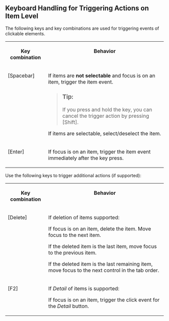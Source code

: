 <!-- loio81c68e4654994da5935add669e48f20c -->

## Keyboard Handling for Triggering Actions on Item Level

The following keys and key combinations are used for triggering events of clickable elements.


<table>
<tr>
<th valign="top">

Key combination

</th>
<th valign="top">

Behavior

</th>
</tr>
<tr>
<td valign="top">

[Spacebar\]

</td>
<td valign="top">

If items are **not selectable** and focus is on an item, trigger the item event.

> ### Tip:  
> If you press and hold the key, you can cancel the trigger action by pressing [Shift\].

If items are selectable, select/deselect the item.

</td>
</tr>
<tr>
<td valign="top">

[Enter\]

</td>
<td valign="top">

If focus is on an item, trigger the item event immediately after the key press.

</td>
</tr>
</table>



Use the following keys to trigger additional actions \(if supported\):


<table>
<tr>
<th valign="top">

Key combination

</th>
<th valign="top">

Behavior

</th>
</tr>
<tr>
<td valign="top">

[Delete\]

</td>
<td valign="top">

If deletion of items supported:

If focus is on an item, delete the item. Move focus to the next item.

If the deleted item is the last item, move focus to the previous item.

If the deleted item is the last remaining item, move focus to the next control in the tab order.

</td>
</tr>
<tr>
<td valign="top">

[F2\]

</td>
<td valign="top">

If *Detail* of items is supported:

If focus is on an item, trigger the click event for the *Detail* button.

</td>
</tr>
</table>

